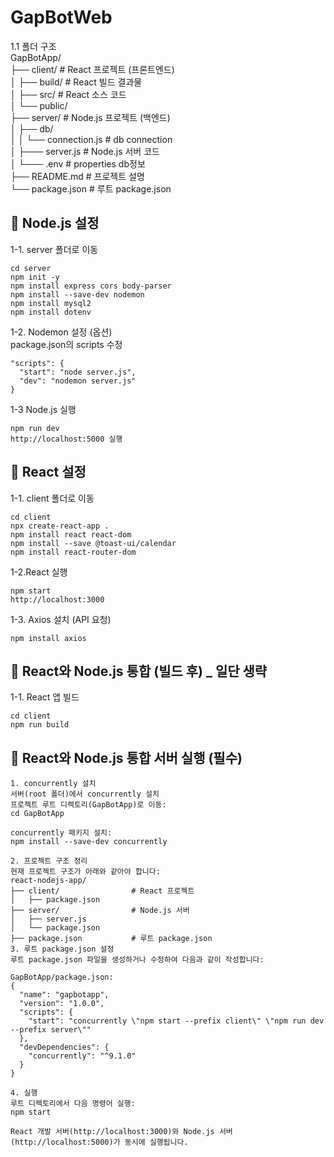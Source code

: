 # GapBotWeb  

1.1 폴더 구조  
GapBotApp/  
├── client/                # React 프로젝트 (프론트엔드)  
│   ├── build/             # React 빌드 결과물  
│   ├── src/               # React 소스 코드  
│   └── public/  
├── server/                # Node.js 프로젝트 (백엔드)  
│   ├── db/  
│   │   └── connection.js  # db connection  
│   ├─── server.js         # Node.js 서버 코드  
│   └─── .env              # properties db정보  
├── README.md              # 프로젝트 설명  
└── package.json           # 루트 package.json


## 🚀 Node.js 설정
1-1. server 폴더로 이동
```
cd server
npm init -y
npm install express cors body-parser
npm install --save-dev nodemon
npm install mysql2
npm install dotenv
```
1-2. Nodemon 설정 (옵션)  
package.json의 scripts 수정
```
"scripts": {
  "start": "node server.js",
  "dev": "nodemon server.js"
}
```
1-3 Node.js 실행
```
npm run dev
http://localhost:5000 실행
```
## 🚀 React 설정
1-1. client 폴더로 이동
```
cd client
npx create-react-app .
npm install react react-dom
npm install --save @toast-ui/calendar  
npm install react-router-dom  
```
1-2.React 실행
```
npm start
http://localhost:3000
```
1-3. Axios 설치 (API 요청)
```
npm install axios
```
## 🚀 React와 Node.js 통합 (빌드 후) _ 일단 생략
1-1. React 앱 빌드
```
cd client
npm run build
```
## 🚀 React와 Node.js 통합 서버 실행 (필수)
```
1. concurrently 설치
서버(root 폴더)에서 concurrently 설치
프로젝트 루트 디렉토리(GapBotApp)로 이동:
cd GapBotApp

concurrently 패키지 설치:
npm install --save-dev concurrently

2. 프로젝트 구조 정리
현재 프로젝트 구조가 아래와 같아야 합니다:
react-nodejs-app/
├── client/                # React 프로젝트
│   ├── package.json
├── server/                # Node.js 서버
│   ├── server.js
│   └── package.json
├── package.json           # 루트 package.json
3. 루트 package.json 설정
루트 package.json 파일을 생성하거나 수정하여 다음과 같이 작성합니다:

GapBotApp/package.json:
{
  "name": "gapbotapp",
  "version": "1.0.0",
  "scripts": {
    "start": "concurrently \"npm start --prefix client\" \"npm run dev --prefix server\""
  },
  "devDependencies": {
    "concurrently": "^9.1.0"
  }
}

4. 실행
루트 디렉토리에서 다음 명령어 실행:
npm start

React 개발 서버(http://localhost:3000)와 Node.js 서버(http://localhost:5000)가 동시에 실행됩니다.
```